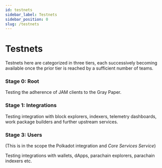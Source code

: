 ```yaml
---
id: testnets
sidebar_label: Testnets
sidebar_position: 0
slug: /testnets
---
```


# Testnets

Testnets here are categorized in three tiers, each successively becoming available once the prior tier is reached by a sufficient number of teams.

### Stage 0: Root

Testing the adherence of JAM clients to the Gray Paper.

### Stage 1: Integrations

Testing integration with block explorers, indexers, telemetry dashboards, work package builders and further upstream services.

### Stage 3: Users

(This is in the scope the Polkadot integration and *Core Services Service*)

Testing integrations with wallets, dApps, parachain explorers, parachain indexers etc.
